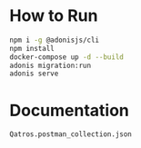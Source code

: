 # How to Run

```bash
npm i -g @adonisjs/cli
npm install
docker-compose up -d --build
adonis migration:run
adonis serve
```

# Documentation

```bash
Qatros.postman_collection.json
```
